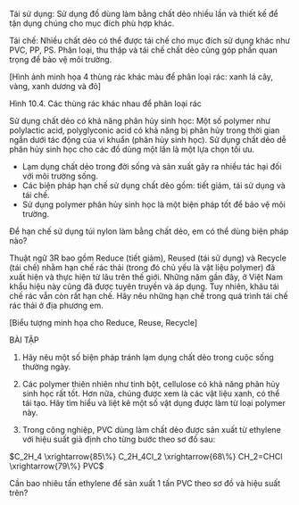 Tái sử dụng: Sử dụng đồ dùng làm bằng chất dẻo nhiều lần và thiết kế để tận dụng chúng cho mục đích phù hợp khác.

Tái chế: Nhiều chất dẻo có thể được tái chế cho mục đích sử dụng khác như PVC, PP, PS. Phân loại, thu thập và tái chế chất dẻo cũng góp phần quan trọng để bảo vệ môi trường.

[Hình ảnh minh họa 4 thùng rác khác màu để phân loại rác: xanh lá cây, vàng, xanh dương và đỏ]

Hình 10.4. Các thùng rác khác nhau để phân loại rác

Sử dụng chất dẻo có khả năng phân hủy sinh học: Một số polymer như polylactic acid, polyglyconic acid có khả năng bị phân hủy trong thời gian ngắn dưới tác động của vi khuẩn (phân hủy sinh học). Sử dụng chất dẻo dễ phân hủy sinh học cho các đồ dùng một lần là một lựa chọn tối ưu.

- Lạm dụng chất dẻo trong đời sống và sản xuất gây ra nhiều tác hại đối với môi trường sống.
- Các biện pháp hạn chế sử dụng chất dẻo gồm: tiết giảm, tái sử dụng và tái chế.
- Sử dụng polymer phân hủy sinh học là một biện pháp tốt để bảo vệ môi trường.

Để hạn chế sử dụng túi nylon làm bằng chất dẻo, em có thể dùng biện pháp nào?

Thuật ngữ 3R bao gồm Reduce (tiết giảm), Reused (tái sử dụng) và Recycle (tái chế) nhằm hạn chế rác thải (trong đó chủ yếu là vật liệu polymer) đã xuất hiện và thực hiện từ lâu trên thế giới. Những năm gần đây, ở Việt Nam khẩu hiệu này cũng đã được tuyên truyền và áp dụng. Tuy nhiên, khâu tái chế rác vẫn còn rất hạn chế. Hãy nêu những hạn chế trong quá trình tái chế rác thải ở địa phương em.

[Biểu tượng minh họa cho Reduce, Reuse, Recycle]

BÀI TẬP

1. Hãy nêu một số biện pháp tránh lạm dụng chất dẻo trong cuộc sống thường ngày.

2. Các polymer thiên nhiên như tinh bột, cellulose có khả năng phân hủy sinh học rất tốt. Hơn nữa, chúng được xem là các vật liệu xanh, có thể tái tạo. Hãy tìm hiểu và liệt kê một số vật dụng được làm từ loại polymer này.

3. Trong công nghiệp, PVC dùng làm chất dẻo được sản xuất từ ethylene với hiệu suất giả định cho từng bước theo sơ đồ sau:

$C_2H_4 \xrightarrow{85\%} C_2H_4Cl_2 \xrightarrow{68\%} CH_2=CHCl \xrightarrow{79\%} PVC$

Cần bao nhiêu tấn ethylene để sản xuất 1 tấn PVC theo sơ đồ và hiệu suất trên?